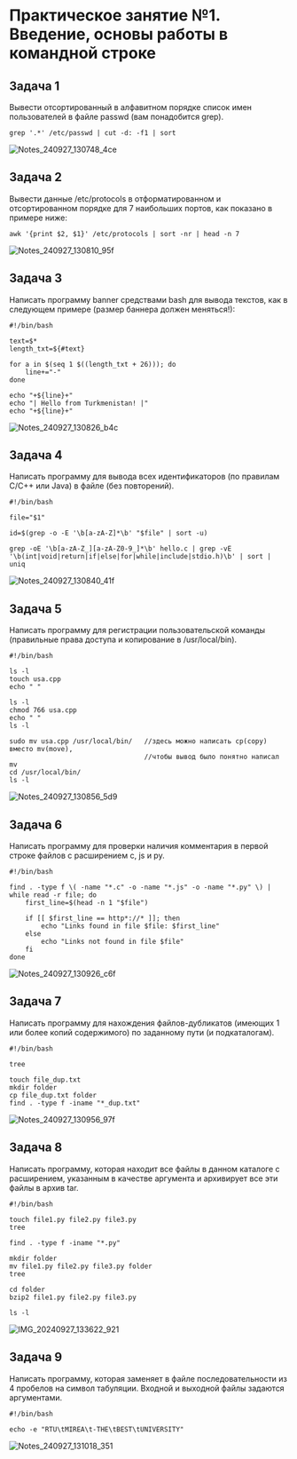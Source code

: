 # Практическое занятие №1. Введение, основы работы в командной строке
## Задача 1

Вывести отсортированный в алфавитном порядке список имен пользователей в файле passwd (вам понадобится grep).
```
grep '.*' /etc/passwd | cut -d: -f1 | sort
```
![Notes_240927_130748_4ce](https://github.com/user-attachments/assets/22dbdb0c-df89-4def-b912-1cd949d0cfcc)

## Задача 2

Вывести данные /etc/protocols в отформатированном и отсортированном порядке для 7 наибольших портов, как показано в примере ниже:
```
awk '{print $2, $1}' /etc/protocols | sort -nr | head -n 7
```

![Notes_240927_130810_95f](https://github.com/user-attachments/assets/83b11b05-763a-4f54-928f-f89c09f505ca)

## Задача 3

Написать программу banner средствами bash для вывода текстов, как в следующем примере (размер баннера должен меняться!):
```
#!/bin/bash

text=$*
length_txt=${#text}

for a in $(seq 1 $((length_txt + 26))); do
    line+="-"
done

echo "+${line}+"
echo "| Hello from Turkmenistan! |"
echo "+${line}+"
```
![Notes_240927_130826_b4c](https://github.com/user-attachments/assets/bebb87de-8998-471f-ba2e-15da235bebe3)

## Задача 4

Написать программу для вывода всех идентификаторов (по правилам C/C++ или Java) в файле (без повторений).
```
#!/bin/bash

file="$1"

id=$(grep -o -E '\b[a-zA-Z]*\b' "$file" | sort -u)

grep -oE '\b[a-zA-Z_][a-zA-Z0-9_]*\b' hello.c | grep -vE '\b(int|void|return|if|else|for|while|include|stdio.h)\b' | sort | uniq 
```
![Notes_240927_130840_41f](https://github.com/user-attachments/assets/a42de18c-27e7-48e6-ac0d-ad497a0910b3)

## Задача 5

Написать программу для регистрации пользовательской команды (правильные права доступа и копирование в /usr/local/bin).

```
#!/bin/bash

ls -l
touch usa.cpp
echo " "

ls -l
chmod 766 usa.cpp
echo " "
ls -l

sudo mv usa.cpp /usr/local/bin/   //здесь можно написать cp(copy) вместо mv(move),
                                  //чтобы вывод было понятно написал mv
cd /usr/local/bin/
ls -l 
```
![Notes_240927_130856_5d9](https://github.com/user-attachments/assets/a6631ff6-9e45-4e64-a407-2f5c8ef7d694)

## Задача 6

Написать программу для проверки наличия комментария в первой строке файлов с расширением c, js и py.
```
#!/bin/bash

find . -type f \( -name "*.c" -o -name "*.js" -o -name "*.py" \) | while read -r file; do
    first_line=$(head -n 1 "$file")

    if [[ $first_line == http*://* ]]; then
        echo "Links found in file $file: $first_line"
    else
        echo "Links not found in file $file"
    fi
done
```
![Notes_240927_130926_c6f](https://github.com/user-attachments/assets/bea575c2-f1d7-4272-9380-1cd21fdf704e)

## Задача 7

Написать программу для нахождения файлов-дубликатов (имеющих 1 или более копий содержимого) по заданному пути (и подкаталогам).
```
#!/bin/bash

tree

touch file_dup.txt
mkdir folder
cp file_dup.txt folder
find . -type f -iname "*_dup.txt"
```

![Notes_240927_130956_97f](https://github.com/user-attachments/assets/6586840a-dcce-4336-89bf-605e1e806635)

## Задача 8

Написать программу, которая находит все файлы в данном каталоге с расширением, указанным в качестве аргумента и архивирует все эти файлы в архив tar.
```
#!/bin/bash

touch file1.py file2.py file3.py
tree

find . -type f -iname "*.py"

mkdir folder
mv file1.py file2.py file3.py folder
tree

cd folder
bzip2 file1.py file2.py file3.py

ls -l
```
![IMG_20240927_133622_921](https://github.com/user-attachments/assets/826e2580-b35b-43ad-b321-6aabc26c156d)


## Задача 9

Написать программу, которая заменяет в файле последовательности из 4 пробелов на символ табуляции. Входной и выходной файлы задаются аргументами.
```
#!/bin/bash

echo -e "RTU\tMIREA\t-THE\tBEST\tUNIVERSITY"
```

![Notes_240927_131018_351](https://github.com/user-attachments/assets/710567e5-0e1b-4789-82ae-474871e7371e)


